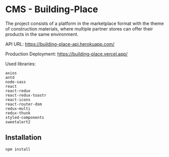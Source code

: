 # CMS - Building-Place

The project consists of a platform in the marketplace format with the theme of construction materials, where
multiple partner stores can offer their products in the same environment.

API URL:
https://building-place-api.herokuapp.com/

Production Deployment:
https://building-place.vercel.app/


Used libraries:

    axios
    antd
    node-sass    
    react
    react-redux
    react-redux-toastr   
    react-icons    
    react-router-dom   
    redux-multi
    redux-thunk 
    styled-components
    sweetalert2


## Installation

```bash
npm install
```